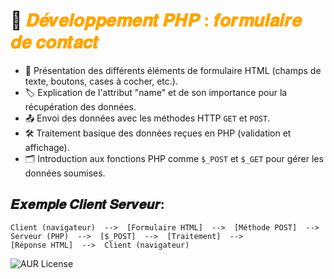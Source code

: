 # 🚀  <span style="color: orange">𝑫𝒆́𝒗𝒆𝒍𝒐𝒑𝒑𝒆𝒎𝒆𝒏𝒕 𝑷𝑯𝑷 : 𝒇𝒐𝒓𝒎𝒖𝒍𝒂𝒊𝒓𝒆 𝒅𝒆 𝒄𝒐𝒏𝒕𝒂𝒄𝒕</span> 


- 📝 Présentation des différents éléments de formulaire HTML (champs de texte, boutons, cases à cocher, etc.).
- 🏷️ Explication de l'attribut "name" et de son importance pour la récupération des données.
- 📤 Envoi des données avec les méthodes HTTP `GET` et `POST`.
- 🛠️ Traitement basique des données reçues en PHP (validation et affichage).
- 🗂️ Introduction aux fonctions PHP comme `$_POST` et `$_GET` pour gérer les données soumises.

##  𝑬𝒙𝒆𝒎𝒑𝒍𝒆 𝑪𝒍𝒊𝒆𝒏𝒕 𝑺𝒆𝒓𝒗𝒆𝒖𝒓:
```
Client (navigateur)  -->  [Formulaire HTML]  -->  [Méthode POST]  -->  
Serveur (PHP)  -->  [$_POST]  -->  [Traitement]  -->  
[Réponse HTML]  -->  Client (navigateur)

```
![AUR License](https://img.shields.io/aur/license/c)





